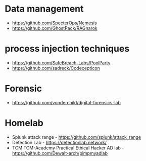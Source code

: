 # Data management
- https://github.com/SpecterOps/Nemesis
- https://github.com/GhostPack/RAGnarok


# process injection techniques
- https://github.com/SafeBreach-Labs/PoolParty
- https://github.com/sadreck/Codecepticon

# Forensic
- https://github.com/vonderchild/digital-forensics-lab

# Homelab
- Splunk attack range - https://github.com/splunk/attack_range
- Detection Lab - https://detectionlab.network/
- TCM TCM-Academy Practical Ethical Hacker AD lab - https://github.com/Dewalt-arch/pimpmyadlab

